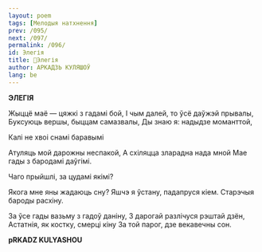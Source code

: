 ```yaml
---
layout: poem
tags: [Мелодыя натхнення]
prev: /095/
next: /097/
permalink: /096/
id: Элегія
title: 🚧Элегія 
author: АРКАДЗЬ КУЛЯШОЎ
lang: be
---
```



 
**ЭЛЕГІЯ**

Жыццё маё — цяжкі з гадамі бой, I чым далей, то ўсё даўжэй прывалы, Буксуюць вершы, быццам самазвалы, Ды знаю я: надыдзе моманттой,

Калі не хвоі снамі баравымі

Атуляць мой дарожны неспакой, А схіляцца зларадна нада мной Mae гады з бародамі даўгімі.

Чаго прыйшлі, за цудамі якімі?

Якога мне яны жадаюць сну? Яшчэ я ўстану, падапруся кіем. Старэчыя бароды расхіну.

За ўсе гады вазьму з гадоў даніну, 3 дарогай разлічуся рэштай дзён, Астатнія, як костку, смерці кіну За той парог, дзе векавечны сон.

**pRKADZ KULYASHOU**
